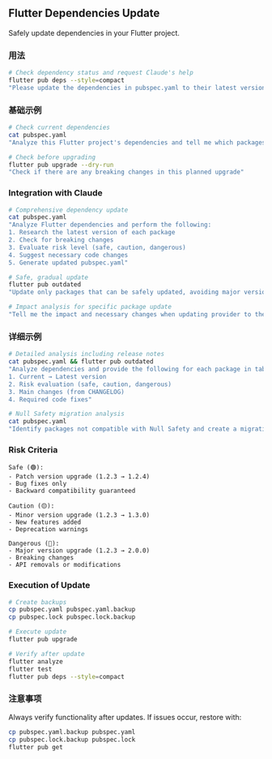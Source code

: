 ## Flutter Dependencies Update

Safely update dependencies in your Flutter project.

### 用法

```bash
# Check dependency status and request Claude's help
flutter pub deps --style=compact
"Please update the dependencies in pubspec.yaml to their latest versions"
```

### 基础示例

```bash
# Check current dependencies
cat pubspec.yaml
"Analyze this Flutter project's dependencies and tell me which packages can be updated"

# Check before upgrading
flutter pub upgrade --dry-run
"Check if there are any breaking changes in this planned upgrade"
```

### Integration with Claude

```bash
# Comprehensive dependency update
cat pubspec.yaml
"Analyze Flutter dependencies and perform the following:
1. Research the latest version of each package
2. Check for breaking changes
3. Evaluate risk level (safe, caution, dangerous)
4. Suggest necessary code changes
5. Generate updated pubspec.yaml"

# Safe, gradual update
flutter pub outdated
"Update only packages that can be safely updated, avoiding major version upgrades"

# Impact analysis for specific package update
"Tell me the impact and necessary changes when updating provider to the latest version"
```

### 详细示例

```bash
# Detailed analysis including release notes
cat pubspec.yaml && flutter pub outdated
"Analyze dependencies and provide the following for each package in table format:
1. Current → Latest version
2. Risk evaluation (safe, caution, dangerous)
3. Main changes (from CHANGELOG)
4. Required code fixes"

# Null Safety migration analysis
cat pubspec.yaml
"Identify packages not compatible with Null Safety and create a migration plan"
```

### Risk Criteria

```
Safe (🟢):
- Patch version upgrade (1.2.3 → 1.2.4)
- Bug fixes only
- Backward compatibility guaranteed

Caution (🟡):
- Minor version upgrade (1.2.3 → 1.3.0)
- New features added
- Deprecation warnings

Dangerous (🔴):
- Major version upgrade (1.2.3 → 2.0.0)
- Breaking changes
- API removals or modifications
```

### Execution of Update

```bash
# Create backups
cp pubspec.yaml pubspec.yaml.backup
cp pubspec.lock pubspec.lock.backup

# Execute update
flutter pub upgrade

# Verify after update
flutter analyze
flutter test
flutter pub deps --style=compact
```

### 注意事项

Always verify functionality after updates. If issues occur, restore with:

```bash
cp pubspec.yaml.backup pubspec.yaml
cp pubspec.lock.backup pubspec.lock
flutter pub get
```
